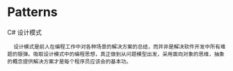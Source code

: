 # Patterns
C# 设计模式

`  设计模式是前人在编程工作中对各种场景的解决方案的总结，而并非是解决软件开发中所有难题的银弹。吸取设计模式中的编程思想，真正做到从问题模型出发，采用面向对象的思维，抽象的概念提供解决方案才是每个程序员应该会的基本功。`
